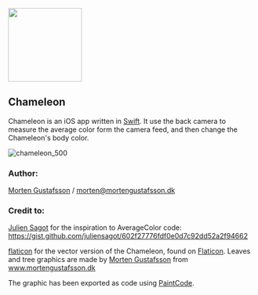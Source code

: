 <img src="https://user-images.githubusercontent.com/18748095/52474395-abde3280-2b98-11e9-95b5-8b75b63e7531.png" data-canonical-src="https://user-images.githubusercontent.com/18748095/52474395-abde3280-2b98-11e9-95b5-8b75b63e7531.png" width="150" height="150" />

## Chameleon
Chameleon is an iOS app written in [Swift](https://developer.apple.com/swift/). It use the back camera to measure the average color form the camera feed, and then change the Chameleon's body color.

![chameleon_500](https://user-images.githubusercontent.com/18748095/52474685-79810500-2b99-11e9-9441-17998d0a5788.gif)


### Author:
[Morten Gustafsson](https://github.com/mortengustafsson) / morten@mortengustafsson.dk


### Credit to:
[Julien Sagot](https://gist.github.com/juliensagot) for the inspiration to AverageColor code:  https://gist.github.com/juliensagot/602f27776fdf0e0d7c92dd52a2f94662

[flaticon](www.flaticon.com) for the vector version of the Chameleon, found on [Flaticon](https://www.flaticon.com/free-icon/chameleon_36320). Leaves and tree graphics are made by [Morten Gustafsson](https://github.com/mortengustafsson) from www.mortengustafsson.dk

The graphic has been exported as code using [PaintCode](https://www.paintcodeapp.com).
